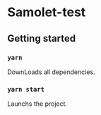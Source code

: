 # Samolet-test

## Getting started

### `yarn`

DownLoads all dependencies.

### `yarn start`

Launchs the project.